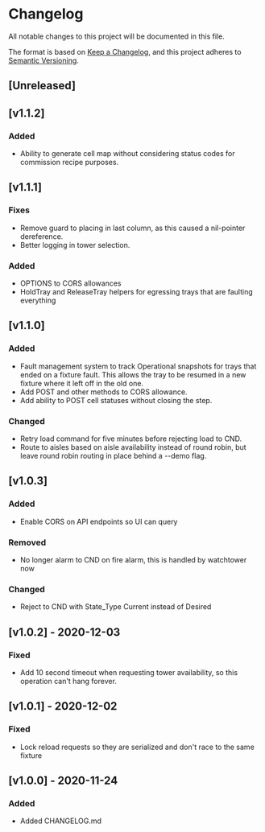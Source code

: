 # Changelog
All notable changes to this project will be documented in this file.

The format is based on [Keep a Changelog](https://keepachangelog.com/en/1.0.0/),
and this project adheres to [Semantic Versioning](https://semver.org/spec/v2.0.0.html).

## [Unreleased]

## [v1.1.2]
### Added
- Ability to generate cell map without considering status codes for commission recipe
  purposes.

## [v1.1.1]
### Fixes
- Remove guard to placing in last column, as this caused a nil-pointer dereference.
- Better logging in tower selection.

### Added
- OPTIONS to CORS allowances
- HoldTray and ReleaseTray helpers for egressing trays that are faulting everything

## [v1.1.0]
### Added
- Fault management system to track Operational snapshots for trays that ended on a fixture fault.
  This allows the tray to be resumed in a new fixture where it left off in the old one.
- Add POST and other methods to CORS allowance.
- Add ability to POST cell statuses without closing the step.

### Changed
- Retry load command for five minutes before rejecting load to CND.
- Route to aisles based on aisle availability instead of round robin, but leave round robin routing
  in place behind a --demo flag.

## [v1.0.3]
### Added
- Enable CORS on API endpoints so UI can query

### Removed
- No longer alarm to CND on fire alarm, this is handled by watchtower now

### Changed
- Reject to CND with State_Type Current instead of Desired

## [v1.0.2] - 2020-12-03
### Fixed
- Add 10 second timeout when requesting tower availability, so this operation can't hang forever.

## [v1.0.1] - 2020-12-02
### Fixed
- Lock reload requests so they are serialized and don't race to the same fixture

## [v1.0.0] - 2020-11-24
### Added
- Added CHANGELOG.md

